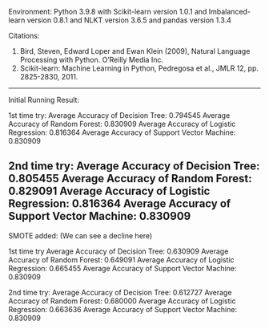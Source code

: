 Environment:
Python 3.9.8
    with Scikit-learn version 1.0.1
    and Imbalanced-learn version 0.8.1
    and NLKT version 3.6.5
    and pandas version 1.3.4

Citations:
1. Bird, Steven, Edward Loper and Ewan Klein (2009), Natural Language Processing with Python. O’Reilly Media Inc.
2. Scikit-learn: Machine Learning in Python, Pedregosa et al., JMLR 12, pp. 2825-2830, 2011.

----------------------------------------------------
Initial Running Result:

1st time try:
Average Accuracy of Decision Tree: 0.794545
Average Accuracy of Random Forest: 0.830909
Average Accuracy of Logistic Regression: 0.816364
Average Accuracy of Support Vector Machine: 0.830909

2nd time try:
Average Accuracy of Decision Tree: 0.805455
Average Accuracy of Random Forest: 0.829091
Average Accuracy of Logistic Regression: 0.816364
Average Accuracy of Support Vector Machine: 0.830909
----------------------------------------------------
SMOTE added: (We can see a decline here)

1st time try
Average Accuracy of Decision Tree: 0.630909
Average Accuracy of Random Forest: 0.649091
Average Accuracy of Logistic Regression: 0.665455
Average Accuracy of Support Vector Machine: 0.830909

2nd time try:
Average Accuracy of Decision Tree: 0.612727
Average Accuracy of Random Forest: 0.680000
Average Accuracy of Logistic Regression: 0.663636
Average Accuracy of Support Vector Machine: 0.830909
